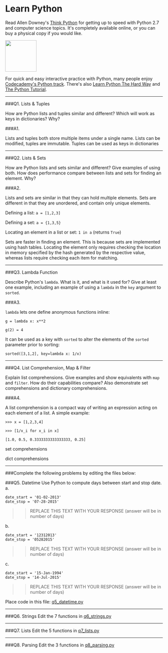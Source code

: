 # Learn Python

Read Allen Downey's [Think Python](http://www.greenteapress.com/thinkpython/) for getting up to speed with Python 2.7 and computer science topics. It's completely available online, or you can buy a physical copy if you would like.

<a href="http://www.greenteapress.com/thinkpython/"><img src="img/think_python.png" style="width: 100px;" target="_blank"></a>

For quick and easy interactive practice with Python, many people enjoy [Codecademy's Python track](http://www.codecademy.com/en/tracks/python). There's also [Learn Python The Hard Way](http://learnpythonthehardway.org/book/) and [The Python Tutorial](https://docs.python.org/2/tutorial/).

---

###Q1. Lists &amp; Tuples

How are Python lists and tuples similar and different? Which will work as keys in dictionaries? Why?

###A1.


Lists and tuples both store multiple items under a single name. Lists can be modified, tuples are immutable. Tuples can be used as keys in dictionaries

---

###Q2. Lists &amp; Sets

How are Python lists and sets similar and different? Give examples of using both. How does performance compare between lists and sets for finding an element. Why?

###A2.

Lists and sets are similar in that they can hold multiple elements. Sets are different in that they are unordered, and contain only unique elements.

Defining a list: `a = [1,2,3]`

Defining a set: `a = {1,3,5}`

Locating an element in a list or set: `1 in a` (returns `True`)

Sets are faster in finding an element. This is because sets are implemented using hash tables. Locating the element only requires checking the location in memory specified by the hash generated by the respective value, whereas lists require checking each item for matching.

---

###Q3. Lambda Function

Describe Python's `lambda`. What is it, and what is it used for? Give at least one example, including an example of using a `lambda` in the `key` argument to `sorted`.

###A3.

`lambda` lets one define anonymous functions inline:

`g = lambda x: x**2`

`g(2) = 4`

It can be used as a key with `sorted` to alter the elements of the `sorted` parameter prior to sorting:

`sorted([3,1,2], key=lambda x: 1/x)` 

---

###Q4. List Comprehension, Map &amp; Filter

Explain list comprehensions. Give examples and show equivalents with `map` and `filter`. How do their capabilities compare? Also demonstrate set comprehensions and dictionary comprehensions.

###A4.

A list comprehension is a compact way of writing an expression acting on each element of a list. A simple example:

`>>> x = [1,2,3,4]`

`>>> [1/x_i for x_i in x]`

`[1.0, 0.5, 0.3333333333333333, 0.25]`

set comprehensions

dict comprehensions

---

###Complete the following problems by editing the files below:

###Q5. Datetime
Use Python to compute days between start and stop date.   
a.  

```
date_start = '01-02-2013'    
date_stop = '07-28-2015'
```

>> REPLACE THIS TEXT WITH YOUR RESPONSE (answer will be in number of days)

b.  
```
date_start = '12312013'  
date_stop = '05282015'  
```

>> REPLACE THIS TEXT WITH YOUR RESPONSE (answer will be in number of days)

c.  
```
date_start = '15-Jan-1994'      
date_stop = '14-Jul-2015'  
```

>> REPLACE THIS TEXT WITH YOUR RESPONSE  (answer will be in number of days)

Place code in this file: [q5_datetime.py](python/q5_datetime.py)

---

###Q6. Strings
Edit the 7 functions in [q6_strings.py](python/q6_strings.py)

---

###Q7. Lists
Edit the 5 functions in [q7_lists.py](python/q7_lists.py)

---

###Q8. Parsing
Edit the 3 functions in [q8_parsing.py](python/q8_parsing.py)





